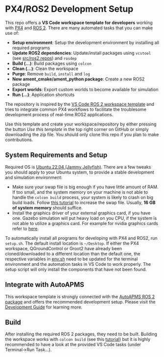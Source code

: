 # PX4/ROS2 Development Setup

This repo offers a **VS Code workspace template for developers** working with [PX4](https://px4.io/) and [ROS 2](https://docs.ros.org/en/humble/). There are many automated tasks that you can make use of:
- **Setup environment**: Setup the development environment by installing all required programs
- **Update ROS2 dependencies**: Update/install packages using `vcstool` (see [src/ros2.repos](src/ros2.repos)) and `rosdep`
- **Build (...)**: Build packages using `colcon`
- **Clean (...)**: Clean the workspace
- **Purge**: Remove `build`, `install` and `log`
- **New ament_cmake/ament_python package**: Create a new ROS2 package
- **Export worlds**: Export custom worlds to become available for simulation
- **Run (...)**: Application shortcuts

The repository is inspired by the [VS Code ROS 2 workspace template](https://github.com/athackst/vscode_ros2_workspace) and tries to integrate common PX4 workflows to facilitate the troublesome development process of real-time ROS2 applications.

Use this template and create your workspace/repository by either pressing the button *Use this template* in the top right corner on GitHub or simply downloading the zip file. You should only clone this repo if you plan to make contributions.

## System Requirements and Setup

Required OS is [Ubuntu 22.04 (Jammy Jellyfish)](https://www.releases.ubuntu.com/22.04/). There are a few tweaks you should apply to your Ubuntu system, to provide a stable development and simulation environment:

- Make sure your swap file is big enough if you have little amount of RAM. If too small, and the system memory on your machine is not able to handle the `colcon build` process, your system is likely to crash on big build loads. Follow [this tutorial](https://askubuntu.com/questions/178712/how-to-increase-swap-space) to increase the swap file. Usually, **16 GB of system memory** should suffice.
- Install the graphics driver of your external graphics card, if you have one. Gazebo simulation will put heavy load on you CPU, if the system is not able to utilize a graphics card. For example for nvidia graphics cards refer to [here](https://ubuntu.com/server/docs/nvidia-drivers-installation).

To automatically install all programs for developing with PX4 and ROS2, run `setup.sh`. The default install location is `~/Desktop`. If either the PX4 workspace, QGroundControl or Groot2 have already been cloned/downloaded to a different location than the default one, the respective variables in [env.sh](env.sh) need to be updated for the terminal environment and the automation tasks in VS Code to work properly. The setup script will only install the components that have not been found.

## Integrate with AutoAPMS
This workspace template is strongly connected with the [AutoAPMS ROS 2 package](https://github.com/robin-mueller/auto-apms) and offers the recommended development setup. Please visit the [Development Guide](https://robin-mueller.github.io/auto-apms-guide/development/) for learning more.

## Build

After installing the required ROS 2 packages, they need to be built. Building the workspace works with `colcon build` (see this [tutorial](https://docs.ros.org/en/humble/Tutorials/Beginner-Client-Libraries/Colcon-Tutorial.html#build-the-workspace)) but it is highly recommended to have a look at the provided VS Code tasks (under Terminal->Run Task...).
